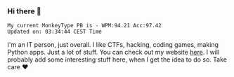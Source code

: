 ### Hi there 👋
<!-- PB START -->
```
My current MonkeyType PB is - WPM:94.21 Acc:97.42
Updated on: 03:34:44 CEST Time
```
<!-- PB END -->
I'm an IT person, just overall. I like CTFs, hacking, coding games, making Python apps. Just a lot of stuff.
You can check out my website [here](https://skill3472.github.io/).
I will probably add some interesting stuff here, when I get the idea to do so. Take care ❤️
